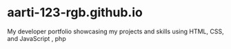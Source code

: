 # aarti-123-rgb.github.io
My developer portfolio showcasing my projects and skills using HTML, CSS, and JavaScript , php
